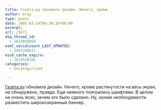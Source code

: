 ```yaml
---
title: Газета.ру обновила дизайн. Ничего, кроме
author: Gray
type: posts
date: 2005-03-14T06:30:19+00:00
excerpt:
url: /5671
dsq_thread_id:
  - 1833858950
esml_socialcount_LAST_UPDATED:
  - 1497288617
essb_cache_expire:
  - 1614534341
categories:
  - Uncategorized

---
```








<a href="http://www.gazeta.ru/" target="_blank">Газета.ру</a> обновила дизайн. Ничего, кроме растянутости на весь экран, не обнаружено, правда. Еще немного поигрались шрифтами. В целом не очень ясно, зачем это было сделано. Ну, кроме необходимости разместить широкоэкранный баннер.